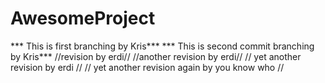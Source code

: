 # AwesomeProject

*** This is first branching by Kris***
*** This is second commit branching by Kris***
//revision by erdi//
//another revision by erdi//
// yet another revision by erdi //
// yet another revision again by you know who //
